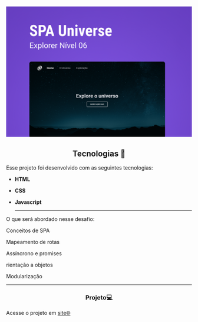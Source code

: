 <p align="center">
   <img alt="Projeto" src="./Capa.png">

</p>



<!--  -->


<h2 align="center">Tecnologias 🚀</h2>
  <!-- -->
  
<p>Esse projeto foi desenvolvido com as seguintes tecnologias:</p>

- **HTML**
- **CSS**
- **Javascript**

  <!-- -->
    ---
<p>  O que será abordado nesse desafio:</p>
 

  <p> Conceitos de SPA</p>
  <p> Mapeamento de rotas</p>
  <p> Assíncrono e promises </p>
  <p>rientação a objetos</p>
  <p> Modularização</p>

  
  ---
  <h3 align="center">Projeto💻 </h3>
  <p>Acesse o projeto em <a href="https://micaela-marques.github.io/CalculateIMC/"> site🌐
  </p>
